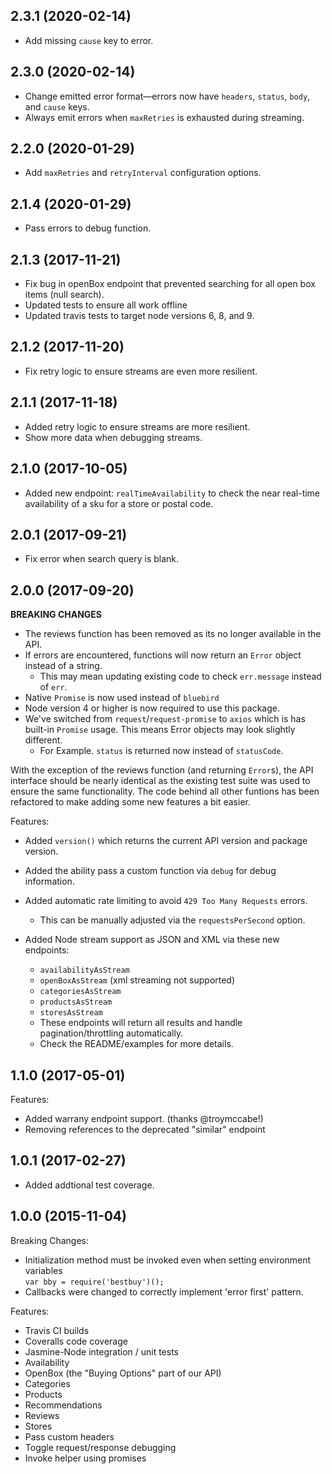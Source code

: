 ## 2.3.1 (2020-02-14)
  - Add missing `cause` key to error.

## 2.3.0 (2020-02-14)
  - Change emitted error format—errors now have `headers`, `status`, `body`, and `cause` keys.
  - Always emit errors when `maxRetries` is exhausted during streaming.

## 2.2.0 (2020-01-29)
  - Add `maxRetries` and `retryInterval` configuration options.

## 2.1.4 (2020-01-29)
  - Pass errors to debug function.

## 2.1.3 (2017-11-21)
  - Fix bug in openBox endpoint that prevented searching for all open box items (null search).
  - Updated tests to ensure all work offline
  - Updated travis tests to target node versions 6, 8, and 9.

## 2.1.2 (2017-11-20)
  - Fix retry logic to ensure streams are even more resilient.

## 2.1.1 (2017-11-18)
  - Added retry logic to ensure streams are more resilient.
  - Show more data when debugging streams.

## 2.1.0 (2017-10-05)
  - Added new endpoint: `realTimeAvailability` to check the near real-time availability of a sku for a store or postal code.

## 2.0.1 (2017-09-21)
  - Fix error when search query is blank.

## 2.0.0 (2017-09-20)

**BREAKING CHANGES**
  - The reviews function has been removed as its no longer available in the API.
  - If errors are encountered, functions will now return an `Error` object instead of a string.
    - This may mean updating existing code to check `err.message` instead of `err`.
  - Native `Promise` is now used instead of `bluebird`
  - Node version 4 or higher is now required to use this package.
  - We've switched from `request`/`request-promise` to `axios` which is has built-in `Promise` usage. This means Error objects may look slightly different.
    - For Example. `status` is returned now instead of `statusCode`.

With the exception of the reviews function (and returning `Error`s), the API interface should be nearly identical as the existing test suite was used to ensure the same functionality. The code behind all other funtions has been refactored to make adding some new features a bit easier.

Features:
  - Added `version()` which returns the current API version and package version.
  - Added the ability pass a custom function via `debug` for debug information.
  - Added automatic rate limiting to avoid `429 Too Many Requests` errors.
    - This can be manually adjusted via the `requestsPerSecond` option.

  - Added Node stream support as JSON and XML via these new endpoints:
    - `availabilityAsStream`
    - `openBoxAsStream` (xml streaming not supported)
    - `categoriesAsStream`
    - `productsAsStream`
    - `storesAsStream`
    - These endpoints will return all results and handle pagination/throttling automatically.
    - Check the README/examples for more details.

## 1.1.0 (2017-05-01)

Features:
  - Added warrany endpoint support. (thanks @troymccabe!)
  - Removing references to the deprecated "similar" endpoint

## 1.0.1 (2017-02-27)

- Added addtional test coverage.

## 1.0.0 (2015-11-04)

Breaking Changes:

  - Initialization method must be invoked even when setting environment variables<br>
    `var bby = require('bestbuy')();`
  - Callbacks were changed to correctly implement 'error first' pattern.<br>

Features:

  - Travis CI builds
  - Coveralls code coverage
  - Jasmine-Node integration / unit tests
  - Availability
  - OpenBox (the "Buying Options" part of our API)
  - Categories
  - Products
  - Recommendations
  - Reviews
  - Stores
  - Pass custom headers
  - Toggle request/response debugging
  - Invoke helper using promises